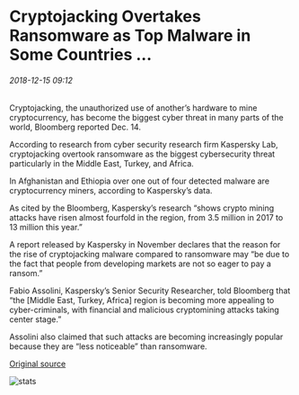 # Cryptojacking Overtakes Ransomware as Top Malware in Some Countries ...

###### 2018-12-15 09:12

Cryptojacking, the unauthorized use of another’s hardware to mine cryptocurrency, has become the biggest cyber threat in many parts of the world, Bloomberg reported Dec. 14.

According to research from cyber security research firm Kaspersky Lab, cryptojacking overtook ransomware as the biggest cybersecurity threat particularly in the Middle East, Turkey, and Africa.

In Afghanistan and Ethiopia over one out of four detected malware are cryptocurrency miners, according to Kaspersky’s data.

As cited by the Bloomberg, Kaspersky’s research “shows crypto mining attacks have risen almost fourfold in the region, from 3.5 million in 2017 to 13 million this year.”

A report released by Kaspersky in November declares that the reason for the rise of cryptojacking malware compared to ransomware may “be due to the fact that people from developing markets are not so eager to pay a ransom.”

Fabio Assolini, Kaspersky’s Senior Security Researcher, told Bloomberg that “the \[Middle East, Turkey, Africa\] region is becoming more appealing to cyber-criminals, with financial and malicious cryptomining attacks taking center stage.”

Assolini also claimed that such attacks are becoming increasingly popular because they are “less noticeable” than ransomware.

[Original source](https://cointelegraph.com/news/cryptojacking-overtakes-ransomware-as-top-malware-in-some-countries)

![stats](https://c.statcounter.com/11760860/0/a89fa40b/1/ "stats")